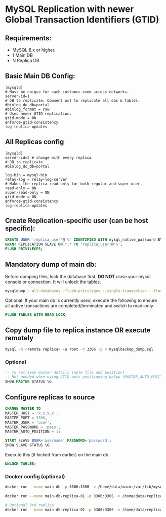 # MySQL Replication with newer Global Transaction Identifiers (GTID)

## Requirements:

- MySQL 8.x or higher.
- 1 Main DB
- N Replica DB

## Basic Main DB Config:

```
[mysqld]
# Must be unique for each instance even across networks.
server-id=1 
# DB to replicate. Comment out to replicate all dbs & tables.
#binlog_do_db=portal 
#binlog_format = row
# Uses newer GTID replication.
gtid-mode = ON 
enforce-gtid-consistency 
log-replica-updates
```

## All Replicas config

```
[mysqld]
server-id=2 # change with every replica
# DB to replicate
#binlog_do_db=portal

log-bin = mysql-bin
relay-log = relay-log-server
# Makes the replica read-only for both regular and super user.
read-only = ON
super-read-only = ON
gtid-mode = ON
enforce-gtid-consistency
log-replica-updates
```

## Create Replication-specific user (can be host specific):

```sql
CREATE USER 'replica_user'@'%' IDENTIFIED WITH mysql_native_password BY 'password'; 
GRANT REPLICATION SLAVE ON *.* TO 'replica_user'@'%'; 
FLUSH PRIVILEGES;
```

## Mandatory dump of main db:

Before dumping files, lock the database first. **DO NOT** close your mysql console or connection. It will unlock the tables. 

```bash
mysqldump --all-databases -flush-privileges --single-transaction --flush-logs --triggers --routines --events -hex-blob --host=x.x.x.x --port=3306 --user=root --password=XXXXXXXX > mysqlbackup_dump.sql
```

Optional: If your main db is currently used, execute the following to ensure all active transactions are completed/terminated and switch to read-only.

```sql
FLUSH TABLES WITH READ LOCK; 
```

## Copy dump file to replica instance OR execute remotely

```bash
mysql -h <remote replica> -u root -P 3306 -p < mysqlbackup_dump.sql 
```

### Optional
```sql
-- To retrieve master details (note file and position) 
-- Not needed when using GTID auto positioning below (MASTER_AUTO_POSITION) 
SHOW MASTER STATUS \G
```

## Configure replicas to source

```sql
CHANGE MASTER TO 
MASTER_HOST = 'x.x.x.x', 
MASTER_PORT = 3306, 
MASTER_USER = 'user', 
MASTER_PASSWORD = 'pass', 
MASTER_AUTO_POSITION = 1; 

START SLAVE USER='username' PASSWORD='password'; 
SHOW SLAVE STATUS \G
```

Execute this (if locked from earlier) on the main db.

```sql
UNLOCK TABLES; 
```

### Docker config (optional)

```bash
docker run --name main-db -p 3306:3306 -v /home/data/main:/var/lib/mysql -v master-my.cnf:/etc/mysql/conf.d/my.cnf -e MYSQL_ROOT_PASSWORD=pass --restart always -d mysql:latest 
 
docker run --name main-db-replica-01 -p 3306:3306 -v /home/data/replica-01:/var/lib/mysql -v replica-my.cnf:/etc/mysql/conf.d/my.cnf -e MYSQL_ROOT_PASSWORD=pass --restart always -d mysql:latest

# Optional 3rd replica
docker run --name main-db-replica-02 -p 3306:3306 -v /home/data/replica-02:/var/lib/mysql -v replica-my.cnf:/etc/mysql/conf.d/my.cnf -e MYSQL_ROOT_PASSWORD=pass --restart always -d mysql:latest 
```
